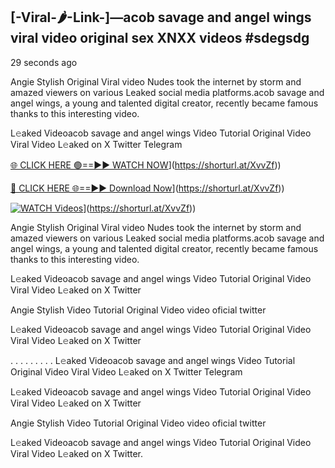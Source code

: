 ## [-Viral-🌶-Link-]—acob savage and angel wings viral video original sex XNXX videos #sdegsdg

29 seconds ago

Angie Stylish Original Viral video Nudes took the internet by storm and amazed viewers on various Leaked social media platforms.acob savage and angel wings, a young and talented digital creator, recently became famous thanks to this interesting video.

L𝚎aked Videoacob savage and angel wings Video Tutorial Original Video Viral Video L𝚎aked on X Twitter Telegram

[🌐 CLICK HERE 🟢==►► WATCH NOW](https://i.imgur.com/dJHk4Zq.gif)](https://shorturl.at/XvvZf))

[🔴 CLICK HERE 🌐==►► Download Now](https://i.imgur.com/dJHk4Zq.gif)](https://shorturl.at/XvvZf))

[![WATCH Videos](https://i.imgur.com/dJHk4Zq.gif)](https://i.imgur.com/dJHk4Zq.gif)](https://shorturl.at/XvvZf))

Angie Stylish Original Viral video Nudes took the internet by storm and amazed viewers on various Leaked social media platforms.acob savage and angel wings, a young and talented digital creator, recently became famous thanks to this interesting video.

L𝚎aked Videoacob savage and angel wings Video Tutorial Original Video Viral Video L𝚎aked on X Twitter

Angie Stylish Video Tutorial Original Video video oficial twitter

L𝚎aked Videoacob savage and angel wings Video Tutorial Original Video Viral Video L𝚎aked on X Twitter

. . . . . . . . . L𝚎aked Videoacob savage and angel wings Video Tutorial Original Video Viral Video L𝚎aked on X Twitter Telegram

L𝚎aked Videoacob savage and angel wings Video Tutorial Original Video Viral Video L𝚎aked on X Twitter

Angie Stylish Video Tutorial Original Video video oficial twitter

L𝚎aked Videoacob savage and angel wings Video Tutorial Original Video Viral Video L𝚎aked on X Twitter.